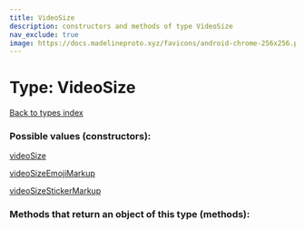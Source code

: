 ```yaml
---
title: VideoSize
description: constructors and methods of type VideoSize
nav_exclude: true
image: https://docs.madelineproto.xyz/favicons/android-chrome-256x256.png
---
```

# Type: VideoSize
[Back to types index](index.html)



### Possible values (constructors):

[videoSize](/API_docs/constructors/videoSize.html)  

[videoSizeEmojiMarkup](/API_docs/constructors/videoSizeEmojiMarkup.html)  

[videoSizeStickerMarkup](/API_docs/constructors/videoSizeStickerMarkup.html)  



### Methods that return an object of this type (methods):




